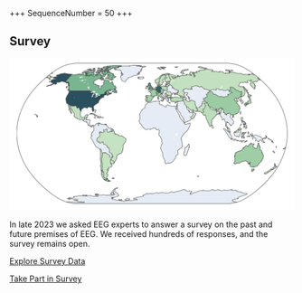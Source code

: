 +++
SequenceNumber = 50
+++

## Survey


[![Survey](/assets/images/survey_preview.png 'Global Survey Results')](/survey-data/ '')

In late 2023 we asked EEG experts to answer a survey on the past and future premises of EEG. We received hundreds of responses, and the survey remains open.

[Explore Survey Data](/survey-data/)

[Take Part in Survey](/survey/)